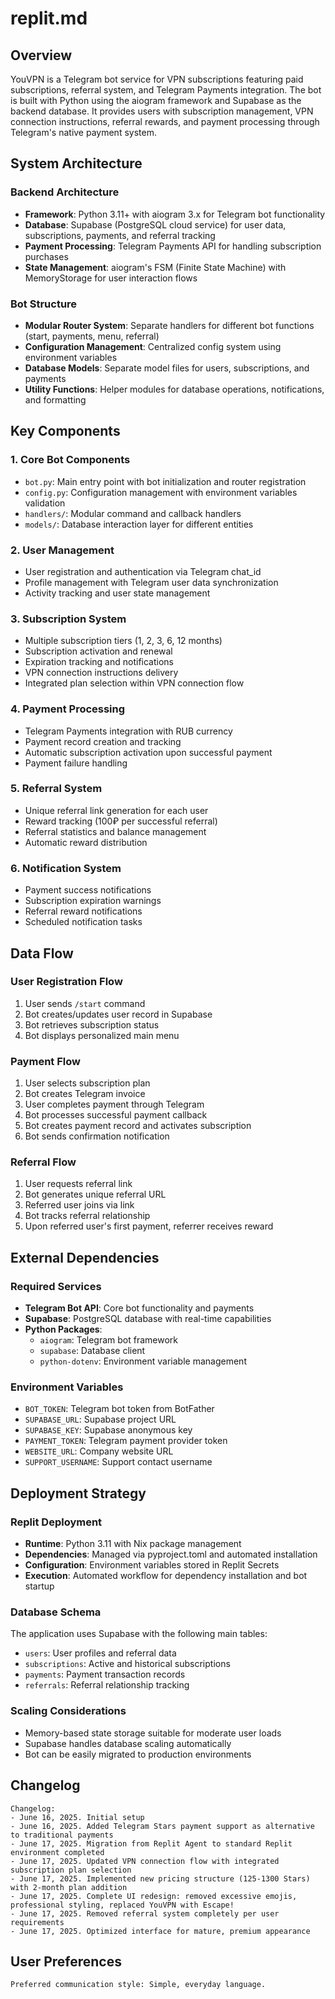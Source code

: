 # replit.md

## Overview

YouVPN is a Telegram bot service for VPN subscriptions featuring paid subscriptions, referral system, and Telegram Payments integration. The bot is built with Python using the aiogram framework and Supabase as the backend database. It provides users with subscription management, VPN connection instructions, referral rewards, and payment processing through Telegram's native payment system.

## System Architecture

### Backend Architecture
- **Framework**: Python 3.11+ with aiogram 3.x for Telegram bot functionality
- **Database**: Supabase (PostgreSQL cloud service) for user data, subscriptions, payments, and referral tracking
- **Payment Processing**: Telegram Payments API for handling subscription purchases
- **State Management**: aiogram's FSM (Finite State Machine) with MemoryStorage for user interaction flows

### Bot Structure
- **Modular Router System**: Separate handlers for different bot functions (start, payments, menu, referral)
- **Configuration Management**: Centralized config system using environment variables
- **Database Models**: Separate model files for users, subscriptions, and payments
- **Utility Functions**: Helper modules for database operations, notifications, and formatting

## Key Components

### 1. Core Bot Components
- `bot.py`: Main entry point with bot initialization and router registration
- `config.py`: Configuration management with environment variables validation
- `handlers/`: Modular command and callback handlers
- `models/`: Database interaction layer for different entities

### 2. User Management
- User registration and authentication via Telegram chat_id
- Profile management with Telegram user data synchronization
- Activity tracking and user state management

### 3. Subscription System
- Multiple subscription tiers (1, 2, 3, 6, 12 months)
- Subscription activation and renewal
- Expiration tracking and notifications
- VPN connection instructions delivery
- Integrated plan selection within VPN connection flow

### 4. Payment Processing
- Telegram Payments integration with RUB currency
- Payment record creation and tracking
- Automatic subscription activation upon successful payment
- Payment failure handling

### 5. Referral System
- Unique referral link generation for each user
- Reward tracking (100₽ per successful referral)
- Referral statistics and balance management
- Automatic reward distribution

### 6. Notification System
- Payment success notifications
- Subscription expiration warnings
- Referral reward notifications
- Scheduled notification tasks

## Data Flow

### User Registration Flow
1. User sends `/start` command
2. Bot creates/updates user record in Supabase
3. Bot retrieves subscription status
4. Bot displays personalized main menu

### Payment Flow
1. User selects subscription plan
2. Bot creates Telegram invoice
3. User completes payment through Telegram
4. Bot processes successful payment callback
5. Bot creates payment record and activates subscription
6. Bot sends confirmation notification

### Referral Flow
1. User requests referral link
2. Bot generates unique referral URL
3. Referred user joins via link
4. Bot tracks referral relationship
5. Upon referred user's first payment, referrer receives reward

## External Dependencies

### Required Services
- **Telegram Bot API**: Core bot functionality and payments
- **Supabase**: PostgreSQL database with real-time capabilities
- **Python Packages**:
  - `aiogram`: Telegram bot framework
  - `supabase`: Database client
  - `python-dotenv`: Environment variable management

### Environment Variables
- `BOT_TOKEN`: Telegram bot token from BotFather
- `SUPABASE_URL`: Supabase project URL
- `SUPABASE_KEY`: Supabase anonymous key
- `PAYMENT_TOKEN`: Telegram payment provider token
- `WEBSITE_URL`: Company website URL
- `SUPPORT_USERNAME`: Support contact username

## Deployment Strategy

### Replit Deployment
- **Runtime**: Python 3.11 with Nix package management
- **Dependencies**: Managed via pyproject.toml and automated installation
- **Configuration**: Environment variables stored in Replit Secrets
- **Execution**: Automated workflow for dependency installation and bot startup

### Database Schema
The application uses Supabase with the following main tables:
- `users`: User profiles and referral data
- `subscriptions`: Active and historical subscriptions
- `payments`: Payment transaction records
- `referrals`: Referral relationship tracking

### Scaling Considerations
- Memory-based state storage suitable for moderate user loads
- Supabase handles database scaling automatically
- Bot can be easily migrated to production environments

## Changelog

```
Changelog:
- June 16, 2025. Initial setup
- June 16, 2025. Added Telegram Stars payment support as alternative to traditional payments
- June 17, 2025. Migration from Replit Agent to standard Replit environment completed
- June 17, 2025. Updated VPN connection flow with integrated subscription plan selection
- June 17, 2025. Implemented new pricing structure (125-1300 Stars) with 2-month plan addition
- June 17, 2025. Complete UI redesign: removed excessive emojis, professional styling, replaced YouVPN with Escape!
- June 17, 2025. Removed referral system completely per user requirements
- June 17, 2025. Optimized interface for mature, premium appearance
```

## User Preferences

```
Preferred communication style: Simple, everyday language.
```